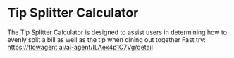 # Tip Splitter Calculator
The Tip Splitter Calculator is designed to assist users in determining how to evenly split a bill as well as the tip when dining out together
Fast try: https://flowagent.ai/ai-agent/ILAex4p1C7Vg/detail
